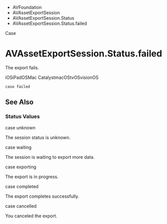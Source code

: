

- AVFoundation
- AVAssetExportSession
- AVAssetExportSession.Status
-  AVAssetExportSession.Status.failed 

Case

# AVAssetExportSession.Status.failed

The export fails.

iOSiPadOSMac CatalystmacOStvOSvisionOS

``` source
case failed
```

## See Also

### Status Values

case unknown

The session status is unknown.

case waiting

The session is waiting to export more data.

case exporting

The export is in progress.

case completed

The export completes successfully.

case cancelled

You canceled the export.

